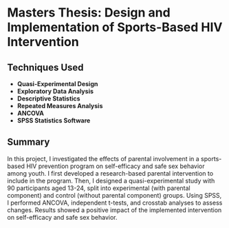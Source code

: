 # Masters Thesis: Design and Implementation of Sports-Based HIV Intervention


## Techniques Used

- **Quasi-Experimental Design**
- **Exploratory Data Analysis**
- **Descriptive Statistics**
- **Repeated Measures Analysis**
- **ANCOVA**
- **SPSS Statistics Software**

## Summary

In this project, I investigated the effects of parental involvement in a sports-based HIV prevention program on self-efficacy and safe sex behavior among youth. I first developed a research-based parental intervention to include in the program. Then, I designed a quasi-experimental study with 90 participants aged 13-24, split into experimental (with parental component) and control (without parental component) groups. Using SPSS, I performed ANCOVA, independent t-tests, and crosstab analyses to assess changes. Results showed a positive impact of the implemented intervention on self-efficacy and safe sex behavior.

